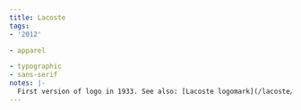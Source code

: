 ```yaml
---
title: Lacoste
tags:
- '2012'

- apparel

- typographic
- sans-serif
notes: |-
  First version of logo in 1933. See also: [Lacoste logomark](/lacoste/)
---
```


